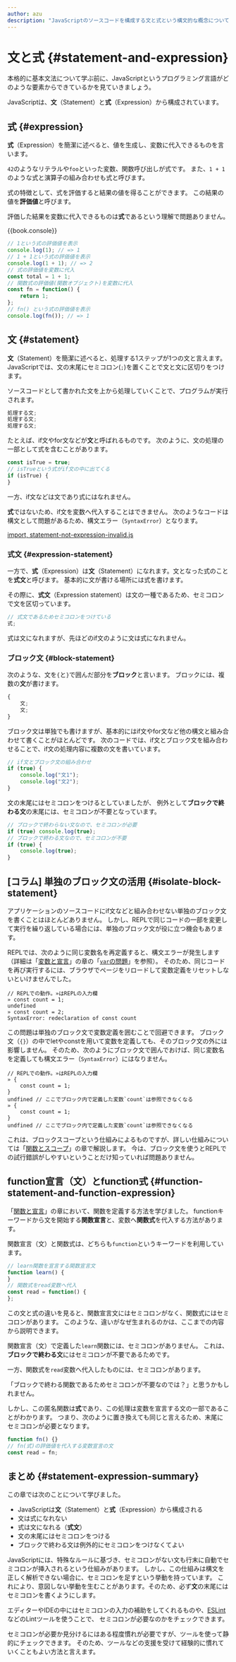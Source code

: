 ```yaml
---
author: azu
description: "JavaScriptのソースコードを構成する文と式という構文的な概念について紹介します。文と式の違いを理解することで、どの場合にセミコロンを入れるかが分かるようになります。抽象的な話が多くなるため、完全に理解はしなくても問題はありません。"
---
```


# 文と式 {#statement-and-expression}

本格的に基本文法について学ぶ前に、JavaScriptというプログラミング言語がどのような要素からできているかを見ていきましょう。

JavaScriptは、**文**（Statement）と**式**（Expression）から構成されています。

## 式 {#expression}

**式**（Expression）を簡潔に述べると、値を生成し、変数に代入できるものを言います。

`42`のようなリテラルや`foo`といった変数、関数呼び出しが式です。
また、`1 + 1`のような式と演算子の組み合わせも式と呼びます。

式の特徴として、式を評価すると結果の値を得ることができます。
この結果の値を**評価値**と呼びます。

評価した結果を変数に代入できるものは**式**であるという理解で問題ありません。

{{book.console}}
```js
// 1という式の評価値を表示
console.log(1); // => 1
// 1 + 1という式の評価値を表示
console.log(1 + 1); // => 2
// 式の評価値を変数に代入
const total = 1 + 1;
// 関数式の評価値(関数オブジェクト)を変数に代入
const fn = function() {
    return 1;
};
// fn() という式の評価値を表示
console.log(fn()); // => 1
```

## 文 {#statement}

**文**（Statement）を簡潔に述べると、処理する1ステップが1つの文と言えます。
JavaScriptでは、文の末尾にセミコロン(`;`)を置くことで文と文に区切りをつけます。

ソースコードとして書かれた文を上から処理していくことで、プログラムが実行されます。

<!-- doctest:disable -->
```js
処理する文;
処理する文;
処理する文;
```

たとえば、if文やfor文などが**文**と呼ばれるものです。
次のように、文の処理の一部として式を含むことがあります。

```js
const isTrue = true;
// isTrueという式がif文の中に出てくる
if (isTrue) {
}
```

一方、if文などは文であり式にはなれません。

**式**ではないため、if文を変数へ代入することはできません。
次のようなコードは構文として問題があるため、構文エラー（`SyntaxError`）となります。

[import, statement-not-expression-invalid.js](src/statement-not-expression-invalid.js)

### 式文 {#expression-statement}

一方で、**式**（Expression）は**文**（Statement）になれます。文となった式のことを**式文**と呼びます。
基本的に文が書ける場所には式を書けます。

その際に、**式文**（Expression statement）は文の一種であるため、セミコロンで文を区切っています。

<!-- doctest:disable -->
```js
// 式文であるためセミコロンをつけている
式;
```

式は文になれますが、先ほどのif文のように文は式になれません。

### ブロック文 {#block-statement}

次のような、文を`{`と`}`で囲んだ部分を**ブロック**と言います。
ブロックには、複数の**文**が書けます。

<!-- doctest:disable -->
```js
{
    文;
    文;
}
```

ブロック文は単独でも書けますが、基本的にはif文やfor文など他の構文と組み合わせて書くことがほとんどです。
次のコードでは、if文とブロック文を組み合わせることで、if文の処理内容に複数の文を書いています。

```js
// if文とブロック文の組み合わせ
if (true) {
    console.log("文1");
    console.log("文2");
}
```

文の末尾にはセミコロンをつけるとしていましたが、
例外として**ブロックで終わる文**の末尾には、セミコロンが不要となっています。

```js
// ブロックで終わらない文なので、セミコロンが必要
if (true) console.log(true);
// ブロックで終わる文なので、セミコロンが不要
if (true) {
    console.log(true);
}
```

## [コラム] 単独のブロック文の活用 {#isolate-block-statement}

アプリケーションのソースコードにif文などと組み合わせない単独のブロック文を書くことはほとんどありません。
しかし、REPLで同じコードの一部を変更して実行を繰り返している場合には、単独のブロック文が役に立つ機会もあります。

REPLでは、次のように同じ変数名を再定義すると、構文エラーが発生します（詳細は「[変数と宣言][]」の章の「[`var`の問題][]」を参照）。
そのため、同じコードを再び実行するには、ブラウザでページをリロードして変数定義をリセットしないといけませんでした。

```
// REPLでの動作。»はREPLの入力欄
» const count = 1;
undefined
» const count = 2;
SyntaxError: redeclaration of const count
```

この問題は単独のブロック文で変数定義を囲むことで回避できます。
ブロック文（`{}`）の中でletやconstを用いて変数を定義しても、そのブロック文の外には影響しません。
そのため、次のようにブロック文で囲んでおけば、同じ変数名を定義しても構文エラー（`SyntaxError`）にはなりません。

```
// REPLでの動作。»はREPLの入力欄
» {
    const count = 1;
}
undfined // ここでブロック内で定義した変数`count`は参照できなくなる
» {
    const count = 1;
}
undfined // ここでブロック内で定義した変数`count`は参照できなくなる
```

これは、ブロックスコープという仕組みによるものですが、詳しい仕組みについては「[関数とスコープ][]」の章で解説します。
今は、ブロック文を使うとREPLでの試行錯誤がしやすいということだけ知っていれば問題ありません。

## function宣言（文）とfunction式 {#function-statement-and-function-expression}

「[関数と宣言][]」の章において、関数を定義する方法を学びました。
functionキーワードから文を開始する**関数宣言**と、変数へ**関数式**を代入する方法があります。

関数宣言（文）と関数式は、どちらも`function`というキーワードを利用しています。

```js
// learn関数を宣言する関数宣言文
function learn() {
}
// 関数式をread変数へ代入
const read = function() {
};
```

この文と式の違いを見ると、関数宣言文にはセミコロンがなく、関数式にはセミコロンがあります。
このような、違いがなぜ生まれるのかは、ここまでの内容から説明できます。

関数宣言（文）で定義した`learn`関数には、セミコロンがありません。
これは、**ブロックで終わる文**にはセミコロンが不要であるためです。

一方、関数式を`read`変数へ代入したものには、セミコロンがあります。

<!-- textlint-disable preset-ja-technical-writing/ja-no-weak-phrase -->

「ブロックで終わる関数であるためセミコロンが不要なのでは？」と思うかもしれません。

<!-- textlint-enable preset-ja-technical-writing/ja-no-weak-phrase -->

しかし、この匿名関数は**式**であり、この処理は変数を宣言する文の一部であることがわかります。
つまり、次のように置き換えても同じと言えるため、末尾にセミコロンが必要となります。

```js
function fn() {}
// fn(式)の評価値を代入する変数宣言の文
const read = fn;
```

## まとめ {#statement-expression-summary}

この章では次のことについて学びました。

- JavaScriptは**文**（Statement）と**式**（Expression）から構成される
- 文は式になれない
- 式は文になれる（**式文**）
- 文の末尾にはセミコロンをつける
- ブロックで終わる文は例外的にセミコロンをつけなくてよい

JavaScriptには、特殊なルールに基づき、セミコロンがない文も行末に自動でセミコロンが挿入されるという仕組みがあります。
しかし、この仕組みは構文を正しく解析できない場合に、セミコロンを足すという挙動を持っています。
これにより、意図しない挙動を生むことがあります。そのため、必ず**文**の末尾にはセミコロンを書くようにします。

エディターやIDEの中にはセミコロンの入力の補助をしてくれるものや、[ESLint][]などのLintツールを使うことで、
セミコロンが必要なのかをチェックできます。

セミコロンが必要か見分けるにはある程度慣れが必要ですが、ツールを使って静的にチェックできます。
そのため、ツールなどの支援を受けて経験的に慣れていくこともよい方法と言えます。

[関数と宣言]: ../function-declaration/README.md
[関数とスコープ]: ../function-scope/README.md
[変数と宣言]: ../variables/README.md
[`var`の問題]: ../variables/README.md#var-issues
[ESLint]: http://eslint.org/  "ESLint - Pluggable JavaScript linter"
